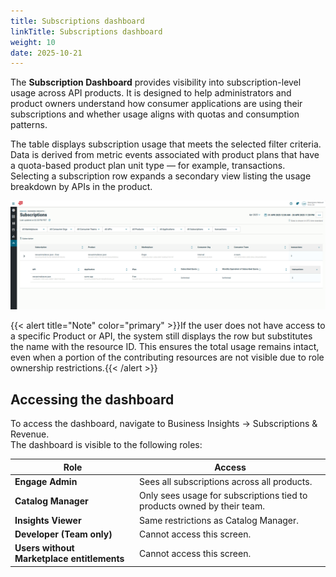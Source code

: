 ```yaml
---
title: Subscriptions dashboard
linkTitle: Subscriptions dashboard
weight: 10
date: 2025-10-21
---
```


The **Subscription Dashboard** provides visibility into subscription-level usage across API products. It is designed to help administrators and product owners understand how consumer applications are using their subscriptions and whether usage aligns with quotas and consumption patterns.

The table displays subscription usage that meets the selected filter criteria. Data is derived from metric events associated with product plans that have a quota-based product plan unit type — for example, transactions.  
Selecting a subscription row expands a secondary view listing the usage breakdown by APIs in the product.

![Business Insights Subscription Dashboard](/static/Images/Business-Insights-Subscriptions-Dashboard.png)

{{< alert title="Note" color="primary" >}}If the user does not have access to a specific Product or API, the system still displays the row but substitutes the name with the resource ID. This ensures the total usage remains intact, even when a portion of the contributing resources are not visible due to role ownership restrictions.{{< /alert >}}

## Accessing the dashboard

To access the dashboard, navigate to Business Insights -> Subscriptions & Revenue.  
The dashboard is visible to the following roles:

| Role                                       | Access                                                                     |
| ------------------------------------------ | -------------------------------------------------------------------------- | 
| **Engage Admin**                           | Sees all subscriptions across all products.                                |  
| **Catalog Manager**                        | Only sees usage for subscriptions tied to products owned by their team.    |
| **Insights Viewer**                        | Same restrictions as Catalog Manager.                                      |
| **Developer (Team only)**                  | Cannot access this screen.                                                 |
| **Users without Marketplace entitlements** | Cannot access this screen.                                                 |
